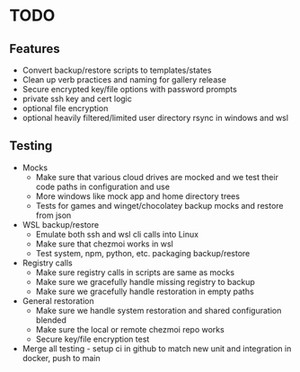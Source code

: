 # TODO

## Features

- Convert backup/restore scripts to templates/states
- Clean up verb practices and naming for gallery release
- Secure encrypted key/file options with password prompts
- private ssh key and cert logic
- optional file encryption
- optional heavily filtered/limited user directory rsync in windows and wsl

## Testing

- Mocks
  - Make sure that various cloud drives are mocked and we test their code paths in configuration and use
  - More windows like mock app and home directory trees
  - Tests for games and winget/chocolatey backup mocks and restore from json
- WSL backup/restore
  - Emulate both ssh and wsl cli calls into Linux
  - Make sure that chezmoi works in wsl
  - Test system, npm, python, etc. packaging backup/restore
- Registry calls
  - Make sure registry calls in scripts are same as mocks
  - Make sure we gracefully handle missing registry to backup
  - Make sure we gracefully handle restoration in empty paths
- General restoration
  - Make sure we handle system restoration and shared configuration blended
  - Make sure the local or remote chezmoi repo works
  - Secure key/file encryption test
- Merge all testing - setup ci in github to match new unit and integration in docker, push to main
